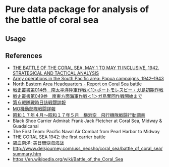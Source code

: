 # Pure data package for analysis of the battle of coral sea

## Usage

## References

* [THE BATTLE OF THE CORAL SEA, MAY 1 TO MAY 11 INCLUSIVE, 1942. STRATEGICAL AND TACTICAL ANALYSIS](https://apps.dtic.mil/dtic/tr/fulltext/u2/a003053.pdf)
* [Army operations in the South Pacific area: Papua campaigns, 1942–1943](http://ajrp.awm.gov.au/ajrp/ajrp2.nsf/translat-print/0975972E51CE4820CA257057001AEF9B?OpenDocument#con6.1)
* [North Eastern Area Headquarters - Report on Coral Sea battle
](https://recordsearch.naa.gov.au/SearchNRetrieve/Interface/ViewImage.aspx?B=703383)
* [戦史叢書第014巻　南太平洋陸軍作戦＜1＞ポートモレスビー・ガ島初期作戦](http://www.nids.mod.go.jp/military_history_search/CrossSearch)
* [戦史叢書第049巻　南東方面海軍作戦＜1＞ガ島奪回作戦開始まで](http://www.nids.mod.go.jp/military_history_search/CrossSearch)
* [第６戦隊戦時日誌戦闘詳報](https://www.jacar.archives.go.jp/aj/meta/image_C08030045600?IS_KIND=detail&IS_STYLE=default&IS_TAG_S1=InfoId&IS_KEY_S1=M2008040314041207381&)
* [MO機動部隊戦闘詳報](https://www.jacar.archives.go.jp/aj/meta/image_C08030728400?IS_KIND=detail&IS_STYLE=default&IS_TAG_S1=InfoId&IS_KEY_S1=M2008040314143414209&)
* [昭和１７年４月～昭和１７年５月　横浜空　飛行機隊戦闘行動調書](https://www.jacar.archives.go.jp/aj/meta/image_C08051608700?IS_KIND=detail&IS_STYLE=default&IS_TAG_S1=InfoId&IS_KEY_S1=M2008061910212829379&)
* Black Shoe Carrier Admiral: Frank Jack Fletcher at Coral Sea, Midway & Guadalcanal
* The First Team: Pacific Naval Air Combat from Pearl Harbor to Midway
* THE CORAL SEA 1942: the first carrier battle
* 碧血南洋: 美日珊瑚海海战
* http://www.delsjourney.com/uss_neosho/coral_sea/battle_of_coral_sea/summary.htm
* https://en.wikipedia.org/wiki/Battle_of_the_Coral_Sea
